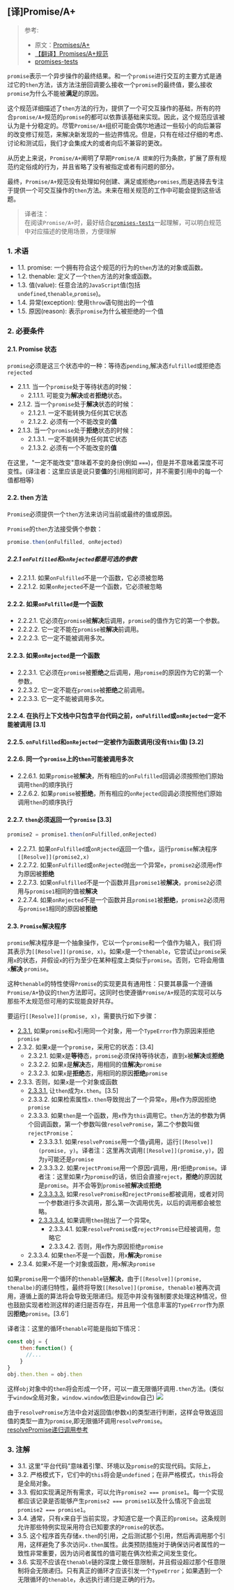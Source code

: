 ## [译]Promise/A+
> 参考:
> * 原文：[Promises/A+](https://promisesaplus.com/#notes)
> * [【翻译】Promises/A+规范](https://www.ituring.com.cn/article/66566)
> * [promises-tests](https://github.com/promises-aplus/promises-tests)


`promise`表示一个异步操作的最终结果。和一个`promise`进行交互的主要方式是通过它的`then`方法，该方法注册回调要么接收一个`promise`的最终值，要么接收`promise`为什么不能被**满足**的原因。

这个规范详细描述了`then`方法的行为，提供了一个可交互操作的基础，所有的符合`promise/A+`规范的`promise`的都可以依靠该基础来实现。因此，这个规范应该被认为是十分稳定的。尽管`Promise/A+`组织可能会偶尔地通过一些较小的向后兼容的改变修订规范，来解决新发现的一些边界情况。但是，只有在经过仔细的考虑、讨论和测试后，我们才会集成大的或者向后不兼容的更改。

从历史上来说，`Promise/A+`阐明了早期`Promise/A 提案`的行为条款，扩展了原有规范约定俗成的行为，并且省略了没有被指定或者有问题的部分。

最终，`Promise/A+`规范没有处理如何创建、满足或拒绝`promises`,而是选择去专注于提供一个可交互操作的`then`方法。未来在相关规范的工作中可能会提到这些话题。

> 译者注：  
> 在阅读`Promise/A+`时，最好结合[`promises-tests`](https://github.com/promises-aplus/promises-tests)一起理解，可以明白规范中对应描述的使用场景，方便理解

### 1. 术语
* 1.1. promise: 一个拥有符合这个规范的行为的`then`方法的对象或函数。
* 1.2. thenable: 定义了一个`then`方法的对象或函数。
* 1.3. 值(value): 任意合法的`JavaScript`值(包括`undefined`,`thenable`,`promise`)。
* 1.4. 异常(exception): 使用`throw`语句抛出的一个值
* 1.5. 原因(reason): 表示`promise`为什么被拒绝的一个值

### 2. 必要条件

#### 2.1. Promise 状态
`promise`必须是这三个状态中的一种：等待态`pending`,解决态`fulfilled`或拒绝态`rejected`

* 2.1.1. 当一个`promise`处于等待状态的时候：
    * 2.1.1.1. 可能变为**解决**或者**拒绝**状态。
* 2.1.2. 当一个`promise`处于**解决**状态的时候：
    * 2.1.2.1. 一定不能转换为任何其它状态
    * 2.1.2.2. 必须有一个不能改变的**值**
* 2.1.3. 当一个`promise`处于**拒绝**状态的时候：
    * 2.1.3.1. 一定不能转换为任何其它状态
    * 2.1.3.2. 必须有一个不能改变的**值**

在这里，"一定不能改变"意味着不变的身份(例如 `===`)，但是并不意味着深度不可变性。(译注者：这里应该是说只要**值**的引用相同即可，并不需要引用中的每一个值都相等)

#### 2.2. then 方法
`Promise`必须提供一个`then`方法来访问当前或最终的值或原因。

`Promise`的`then`方法接受俩个参数：
```javascript
promise.then(onFulfilled, onRejected)
```
##### 2.2.1 `onFulfilled`和`onRejected`都是可选的参数
* 2.2.1.1. 如果`onFulfilled`不是一个函数，它必须被忽略
* 2.2.1.2. 如果`onRejected`不是一个函数，它必须被忽略

#### 2.2.2. 如果`onFulfilled`是一个函数
* 2.2.2.1. 它必须在`promise`被**解决**后调用，`promise`的值作为它的第一个参数。
* 2.2.2.2. 它一定不能在`promise`被**解决**前调用。
* 2.2.2.3. 它一定不能被调用多次。

#### 2.2.3. 如果`onRejected`是一个函数
* 2.2.3.1. 它必须在`promise`被**拒绝**之后调用，用`promise`的原因作为它的第一个参数。
* 2.2.3.2. 它一定不能在`promise`被**拒绝**之前调用。
* 2.2.3.3. 它一定不能被调用多次。

#### 2.2.4. 在执行上下文栈中只包含平台代码之前，`onFulfilled`或`onRejected`一定不能被调用 [3.1]
#### 2.2.5. `onFulfilled`和`onRejected`一定被作为函数调用(没有`this`值) [3.2]
#### 2.2.6. 同一个`promise`上的`then`可能被调用多次
* 2.2.6.1. 如果`promise`被**解决**，所有相应的`onFulfilled`回调必须按照他们原始调用`then`的顺序执行
* 2.2.6.2. 如果`promise`被**拒绝**，所有相应的`onRejected`回调必须按照他们原始调用`then`的顺序执行

#### 2.2.7. `then`必须返回一个`promise` [3.3]
```javascript
promise2 = promise1.then(onFulfilled,onRejected)
```
* 2.2.7.1. 如果`onFulfilled`或`onRjected`返回一个值`x`，运行`promise`解决程序`[[Resolve]](promise2,x)`
* 2.2.7.2. 如果`onFulfilled`或`onRejected`抛出一个异常`e`，`promise2`必须用`e`作为原因被**拒绝**
* 2.2.7.3. 如果`onFulfilled`不是一个函数并且`promise1`被**解决**，`promise2`必须用与`promise1`相同的值被**解决**
* 2.2.7.4. 如果`onRejected`不是一个函数并且`promise1`被**拒绝**，`promise2`必须用与`promise1`相同的原因被**拒绝**

#### 2.3. `Promise`解决程序
`promise`解决程序是一个抽象操作，它以一个`promise`和一个值作为输入，我们将其表示为`[[Resolve]](promise, x)`。如果`x`是一个`thenable`，它尝试让`promise`采用`x`的状态，并假设`x`的行为至少在某种程度上类似于`promise`。否则，它将会用值`x`**解决** `promise`。

这种`thenable`的特性使得`Promise`的实现更具有通用性：只要其暴露一个遵循`Promise/A+`协议的`then`方法即可。这同时也使遵循`Promise/A+`规范的实现可以与那些不太规范但可用的实现能良好共存。

要运行`[[Resolve]](promise, x)`，需要执行如下步骤：

* [2.3.1.](https://github.com/promises-aplus/promises-tests/blob/4786505fcb0cafabc5f5ce087e1df86358de2da6/lib/tests/2.3.1.js#L11) 如果`promise`和`x`引用同一个对象，用一个`TypeError`作为原因来拒绝`promise`
* 2.3.2. 如果`x`是一个`promise`，采用它的状态：[3.4]
    * 2.3.2.1. 如果`x`是**等待**态，`promise`必须保持等待状态，直到`x`被**解决**或**拒绝**
    * 2.3.2.2. 如果`x`是**解决**态，用相同的值**解决**`promise`
    * 2.3.2.3. 如果`x`是**拒绝**态，用相同的原因**拒绝**`promise`
* 2.3.3. 否则，如果`x`是一个对象或函数
    * [2.3.3.1.](https://github.com/promises-aplus/promises-tests/blob/4786505fcb0cafabc5f5ce087e1df86358de2da6/lib/tests/2.3.3.js#L132-L141) 让`then`成为`x.then`。[3.5]
    * 2.3.3.2. 如果检索属性`x.then`导致抛出了一个异常`e`，用`e`作为原因拒绝`promise`
    * 2.3.3.3. 如果`then`是一个函数，用`x`作为`this`调用它。`then`方法的参数为俩个回调函数，第一个参数叫做`resolvePromise`，第二个参数叫做`rejectPromise`：
        * 2.3.3.3.1. 如果`resolvePromise`用一个值`y`调用，运行`[[Resolve]](promise, y)`。译者注：这里再次调用`[[Resolve]](promise,y)`，因为`y`可能还是`promise`
        * 2.3.3.3.2. 如果`rejectPromise`用一个原因`r`调用，用`r`拒绝`promise`。译者注：这里如果`r`为`promise`的话，依旧会直接`reject`，**拒绝**的原因就是`promise`。并不会等到`promise`被**解决**或**拒绝**
        * [2.3.3.3.3.](https://github.com/promises-aplus/promises-tests/blob/4786505fcb0cafabc5f5ce087e1df86358de2da6/lib/tests/2.3.3.js#L357) 如果`resolvePromise`和`rejectPromise`都被调用，或者对同一个参数进行多次调用，那么第一次调用优先，以后的调用都会被忽略。
        * [2.3.3.3.4.](https://github.com/promises-aplus/promises-tests/blob/4786505fcb0cafabc5f5ce087e1df86358de2da6/lib/tests/2.3.3.js#L757) 如果调用`then`抛出了一个异常`e`,
            * 2.3.3.4.1. 如果`resolvePromise`或`rejectPromise`已经被调用，忽略它
            * 2.3.3.4.2. 否则，用`e`作为原因拒绝`promise`
    * 2.3.3.4. 如果`then`不是一个函数，用`x`**解决**`promise`
* 2.3.4. 如果`x`不是一个对象或函数，用`x`解决`promise`

如果`promise`用一个循环的`thenable`链**解决**，由于`[[Resolve]](promise, thenalbe)`的递归特性，最终将导致`[[Resolve]](promise, thenable)`被再次调用，遵循上面的算法将会导致无限递归。规范中并没有强制要求处理这种情况，但也鼓励实现者检测这样的递归是否存在，并且用一个信息丰富的`TypeError`作为原因**拒绝**`promise`。[3.6']

译者注：这里的循环`thenable`可能是指如下情况：
```javascript
const obj = {
    then:function() { 
      //...    
    }
}
obj.then.then = obj.then
```
这样`obj`对象中的`then`将会形成一个环，可以一直无限循环调用`.then`方法。(类似于`window`全局对象，`window.window`依旧是`window`自己)
![](https://raw.githubusercontent.com/wangkaiwd/drawing-bed/master/20200523221732.png)

由于`resolvePromise`方法中会对返回值(参数`x`)的类型进行判断，这样会导致返回值的类型一直为`promise`,即无限循环调用`resolvePromise`。  
[resolvePromise递归调用参考](https://github.com/wangkaiwd/js-deep/blob/144a92af2d840a8a3ec6ffd2955b0dcf3caf717e/advanced/async/demo04.js#L137-L143)

### 3. 注解
* 3.1. 这里“平台代码”意味着引擎、环境以及`promise`的实现代码。实际上，
* 3.2. 严格模式下，它们中的`this`将会是`undefined`；在非严格模式，`this`将会是全局对象。
* 3.3. 假如实现满足所有需求，可以允许`promise2 === promise1`。每一个实现都应该记录是否能够产生`promise2 === promise1`以及什么情况下会出现`promise2 === promise1`。
* 3.4. 通常，只有`x`来自于当前实现，才知道它是一个真正的`promise`。这条规则允许那些特例实现采用符合已知要求的`Promise`的状态。
* 3.5. 这个程序首先存储`x.then`的引用，之后测试那个引用，然后再调用那个引用，这样避免了多次访问`x.then`属性。此类预防措施对于确保访问者属性的一致性非常重要，因为访问者属性的值可能在俩次检索之间发生变化。
* 3.6. 实现不应该在`thenable`链的深度上做任意限制，并且假设超过那个任意限制将会无限递归。只有真正的循环才应该引发一个`TypeError`；如果遇到一个无限循环的`thenable`，永远执行递归是正确的行为。
